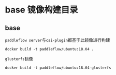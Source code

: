 # base 镜像构建目录
## base
`paddleflow server`与`csi-plugin`都基于此镜像进行构建
```shell
docker build -t paddleflow/ubuntu:18.04 .
```
`glusterfs`镜像
```shell
docker build -t paddleflow/ubuntu:18.04-glusterfs
```